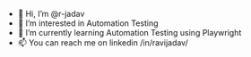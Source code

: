 - 👋 Hi, I’m @r-jadav
- 👀 I’m interested in Automation Testing
- 🌱 I’m currently learning Automation Testing using Playwright
- 📫 You can reach me on linkedin /in/ravijadav/

<!---
r-jadav/r-jadav is a ✨ special ✨ repository because its `README.md` (this file) appears on your GitHub profile.
You can click the Preview link to take a look at your changes.
--->

